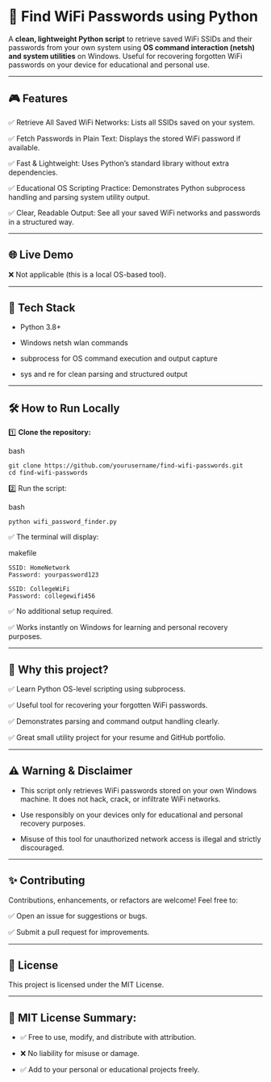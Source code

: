 # 📡 Find WiFi Passwords using Python

A **clean, lightweight Python script** to retrieve saved WiFi SSIDs and their passwords from your own system using **OS command interaction (netsh) and system utilities** on Windows. Useful for recovering forgotten WiFi passwords on your device for educational and personal use.

---

## 🎮 Features

✅ Retrieve All Saved WiFi Networks: Lists all SSIDs saved on your system.

✅ Fetch Passwords in Plain Text: Displays the stored WiFi password if available.

✅ Fast & Lightweight: Uses Python’s standard library without extra dependencies.

✅ Educational OS Scripting Practice: Demonstrates Python subprocess handling and parsing system utility output.

✅ Clear, Readable Output: See all your saved WiFi networks and passwords in a structured way.

---

## 🌐 Live Demo

❌ Not applicable (this is a local OS-based tool).

---

## 🚀 Tech Stack

* Python 3.8+

* Windows netsh wlan commands

* subprocess for OS command execution and output capture

* sys and re for clean parsing and structured output

---

## 🛠️ How to Run Locally
1️⃣ **Clone the repository:**

bash
```
git clone https://github.com/yourusername/find-wifi-passwords.git
cd find-wifi-passwords
```
2️⃣ Run the script:

bash
```
python wifi_password_finder.py
```
✅ The terminal will display:

makefile
```
SSID: HomeNetwork
Password: yourpassword123

SSID: CollegeWiFi
Password: collegewifi456
```
✅ No additional setup required.

✅ Works instantly on Windows for learning and personal recovery purposes.

---

## 🎯 Why this project?

✅ Learn Python OS-level scripting using subprocess.

✅ Useful tool for recovering your forgotten WiFi passwords.

✅ Demonstrates parsing and command output handling clearly.

✅ Great small utility project for your resume and GitHub portfolio.

---

## ⚠️ Warning & Disclaimer

* This script only retrieves WiFi passwords stored on your own Windows machine. It does not hack, crack, or infiltrate WiFi networks.

* Use responsibly on your devices only for educational and personal recovery purposes.

* Misuse of this tool for unauthorized network access is illegal and strictly discouraged.
  
---

## ✨ Contributing

Contributions, enhancements, or refactors are welcome!
Feel free to:

✅ Open an issue for suggestions or bugs.

✅ Submit a pull request for improvements.

---

## 📝 License
This project is licensed under the MIT License.

---

## 📌 MIT License Summary:

* ✅ Free to use, modify, and distribute with attribution.

* ❌ No liability for misuse or damage.

* ✅ Add to your personal or educational projects freely.

